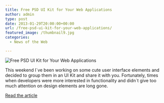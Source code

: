```yaml
---
title: Free PSD UI Kit for Your Web Applications
author: admin
type: post
date: 2013-01-29T20:00:00+00:00
url: /free-psd-ui-kit-for-your-web-applications/
featured_image: /thumbnail9.jpg
categories:
  - News of the Web

---
```

<img src="https://i2.wp.com/cdn.ourtutscom.netdna-cdn.com/wp-content/uploads/2013/01/thumbnail9.jpg?w=700" alt="Free PSD UI Kit for Your Web Applications" data-recalc-dims="1" />

This weekend I\`ve been working on some cute user interface elements and decided to group them in an UI Kit and share it with you. Fortunately, times when developers were more interested in functionality and didn\`t give too much attention on design elements are long gone.

<a href="http://www.ourtuts.com/free-psd-ui-kit/" title="Free PSD UI Kit for Your Web Applications" target="_blank">Read the article</a>